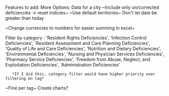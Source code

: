 Features to add:
    More Options:
        Data for a city
        ~Include only un/corrected deficiencies -> reset indicies~
        ~Use default territories~
        Don't let date be greater than today

~Change currencies to numbers for easier summing in excel~
    
Filter by category : 'Resident Rights Deficiencies', 'Infection Control Deficiencies',
       'Resident Assessment and Care Planning Deficiencies',
       'Quality of Life and Care Deficiencies',
       'Nutrition and Dietary Deficiencies', 'Environmental Deficiencies',
       'Nursing and Physician Services Deficiencies',
       'Pharmacy Service Deficiencies',
       'Freedom from Abuse, Neglect, and Exploitation Deficiencies',
       'Administration Deficiencies'

       *If I did this, category filter would have higher priority over filtering on tag*
~Fine per tag~
Create charts?


    